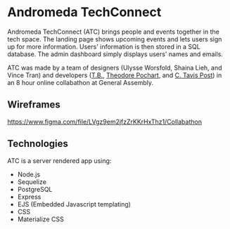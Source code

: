 # Andromeda TechConnect

Andromeda TechConnect (ATC) brings people and events together in the tech space. The landing page shows upcoming events and lets users sign up for more information. Users' information is then stored in a SQL database. The admin dashboard simply displays users' names and emails.

ATC was made by a team of designers (Ulysse Worsfold, Shaina Lieh, and Vince Tran) and developers ([T.B.](https://github.com/tbisho), [Theodore Pochart](https://github.com/TeddySpaghet), and [C. Tavis Post](https://github.com/ctavispost)) in an 8 hour online collabathon at General Assembly.

## Wireframes

https://www.figma.com/file/LVgz9em2jfzZrKKrHxThz1/Collabathon


## Technologies

ATC is a server rendered app using:
- Node.js
- Sequelize
- PostgreSQL
- Express
- EJS (Embedded Javascript templating)
- CSS
- Materialize CSS
